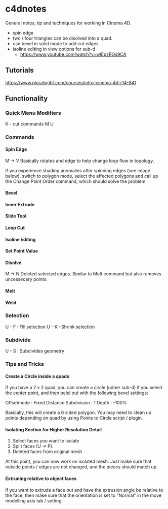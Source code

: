 # c4dnotes

General notes, tip and techniques for working in Cinema 4D.


  * spin edge
  * two / four triangles can be disolved into a quad.
  * use bevel in solid mode to add cut edges
  * isoline editing in view options for sub-d
    * https://www.youtube.com/watch?v=wlEpzROs9CA


Tutorials
----------------------------------------
https://www.pluralsight.com/courses/intro-cinema-4d-r14-841


Functionality
----------------------------------------

### Quick Menu Modifiers

K - cut commands
M
U

### Commands
#### Spin Edge

M -> V
Basically rotates and edge to help change loop flow in topology.

If you experience shading anomalies after spinning edges (see image below), switch to polygon mode, select the affected polygons and call up the Change Point Order command, which should solve the problem


#### Bevel

#### Inner Extrude

#### Slide Tool

#### Loop Cut

#### Isoline Editing

#### Set Point Value

####  Disolve
M -> N
Deleted selected edges. Similar to Melt command but also removes uncessecary points.

#### Melt

#### Weld

### Selection

U - F : Fill selection
U - K : Shrink selection

### Subdivide

U - S : Subdivides geometry


### Tips and Tricks

#### Create a Circle inside a quads
If you have a 2 x 2 quad, you can create a circle (udner sub-d) if you select the center point, and then belel out with the following bevel settings:

Offsetmode : Fixed Distance
Subdivision : 1
Depth : -100%

Basically, this will create a 6 sided polygon. You may need to clean up points depending on quad by using Points to Circle script  / plugin.


####  Isolating Section for Higher Resolution Detail

1. Select faces you want to isolate
2. Split faces (U -> P).
3. Deleted faces from original mesh

At this point, you can now work on isolated mesh. Just make sure that outside points / edges are not changed, and the pieces should match up.


#### Extruding relative to object faces

If you want to extrude a face out and have the extrusion angle be relative to the face, then make sure that the orientation is set to "Normal" in the move modelling axis tab / setting.
